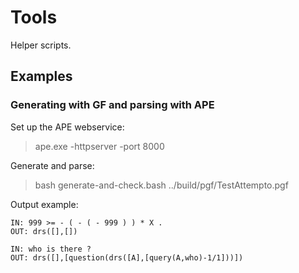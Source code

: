 Tools
=====

Helper scripts.

Examples
--------

### Generating with GF and parsing with APE

Set up the APE webservice:

> ape.exe -httpserver -port 8000

Generate and parse:

> bash generate-and-check.bash ../build/pgf/TestAttempto.pgf

Output example:

	IN: 999 >= - ( - ( - 999 ) ) * X .
	OUT: drs([],[])

	IN: who is there ?
	OUT: drs([],[question(drs([A],[query(A,who)-1/1]))])
